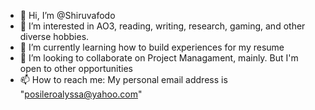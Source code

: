- 👋 Hi, I’m @Shiruvafodo
- 👀 I’m interested in AO3, reading, writing, research, gaming, and other diverse hobbies.
- 🌱 I’m currently learning how to build experiences for my resume
- 💞️ I’m looking to collaborate on Project Managament, mainly. But I'm open to other opportunities
- 📫 How to reach me: My personal email address is "posileroalyssa@yahoo.com"

<!---
Shiruvafodo/Shiruvafodo is a ✨ special ✨ repository because its `README.md` (this file) appears on your GitHub profile.
You can click the Preview link to take a look at your changes.
--->
